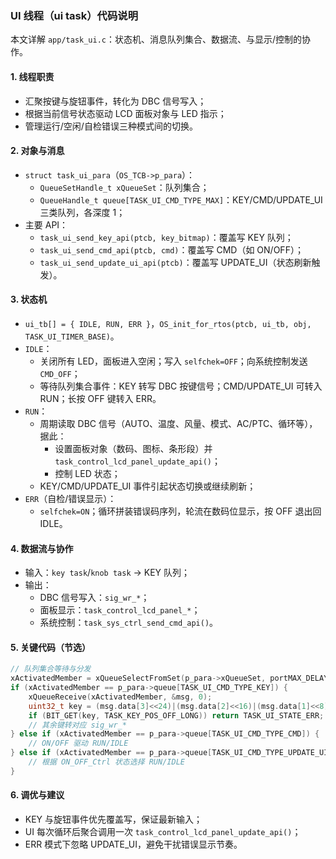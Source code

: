 ### UI 线程（ui task）代码说明

本文详解 `app/task_ui.c`：状态机、消息队列集合、数据流、与显示/控制的协作。

#### 1. 线程职责
- 汇聚按键与旋钮事件，转化为 DBC 信号写入；
- 根据当前信号状态驱动 LCD 面板对象与 LED 指示；
- 管理运行/空闲/自检错误三种模式间的切换。

#### 2. 对象与消息
- `struct task_ui_para`（`OS_TCB->p_para`）：
  - `QueueSetHandle_t xQueueSet`：队列集合；
  - `QueueHandle_t queue[TASK_UI_CMD_TYPE_MAX]`：KEY/CMD/UPDATE_UI 三类队列，各深度 1；
- 主要 API：
  - `task_ui_send_key_api(ptcb, key_bitmap)`：覆盖写 KEY 队列；
  - `task_ui_send_cmd_api(ptcb, cmd)`：覆盖写 CMD（如 ON/OFF）；
  - `task_ui_send_update_ui_api(ptcb)`：覆盖写 UPDATE_UI（状态刷新触发）。

#### 3. 状态机
- `ui_tb[] = { IDLE, RUN, ERR }`，`OS_init_for_rtos(ptcb, ui_tb, obj, TASK_UI_TIMER_BASE)`。
- `IDLE`：
  - 关闭所有 LED，面板进入空闲；写入 `selfchek=OFF`；向系统控制发送 `CMD_OFF`；
  - 等待队列集合事件：KEY 转写 DBC 按键信号；CMD/UPDATE_UI 可转入 RUN；长按 OFF 键转入 ERR。
- `RUN`：
  - 周期读取 DBC 信号（AUTO、温度、风量、模式、AC/PTC、循环等），据此：
    - 设置面板对象（数码、图标、条形段）并 `task_control_lcd_panel_update_api()`；
    - 控制 LED 状态；
  - KEY/CMD/UPDATE_UI 事件引起状态切换或继续刷新；
- `ERR`（自检/错误显示）：
  - `selfchek=ON`；循环拼装错误码序列，轮流在数码位显示，按 OFF 退出回 IDLE。

#### 4. 数据流与协作
- 输入：`key task`/`knob task` → KEY 队列；
- 输出：
  - DBC 信号写入：`sig_wr_*`；
  - 面板显示：`task_control_lcd_panel_*`；
  - 系统控制：`task_sys_ctrl_send_cmd_api()`。

#### 5. 关键代码（节选）
```c
// 队列集合等待与分发
xActivatedMember = xQueueSelectFromSet(p_para->xQueueSet, portMAX_DELAY);
if (xActivatedMember == p_para->queue[TASK_UI_CMD_TYPE_KEY]) {
    xQueueReceive(xActivatedMember, &msg, 0);
    uint32_t key = (msg.data[3]<<24)|(msg.data[2]<<16)|(msg.data[1]<<8)|msg.data[0];
    if (BIT_GET(key, TASK_KEY_POS_OFF_LONG)) return TASK_UI_STATE_ERR;
    // 其余键转对应 sig_wr_*
} else if (xActivatedMember == p_para->queue[TASK_UI_CMD_TYPE_CMD]) {
    // ON/OFF 驱动 RUN/IDLE
} else if (xActivatedMember == p_para->queue[TASK_UI_CMD_TYPE_UPDATE_UI]) {
    // 根据 ON_OFF_Ctrl 状态选择 RUN/IDLE
}
```

#### 6. 调优与建议
- KEY 与旋钮事件优先覆盖写，保证最新输入；
- UI 每次循环后聚合调用一次 `task_control_lcd_panel_update_api()`；
- ERR 模式下忽略 UPDATE_UI，避免干扰错误显示节奏。
